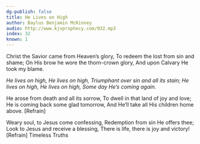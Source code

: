 ```yaml
---
dg-publish: false
title: He Lives on High
author: Baylus Benjamin McKinney
audio: http://www.kjvprophecy.com/032.mp3
index: 32
known: 1
---
```


Christ the Savior came from Heaven’s glory,
To redeem the lost from sin and shame;
On His brow he wore the thorn-crown glory,
And upon Calvary He took my blame.

*He lives on high, He lives on high,
Triumphant over sin and all its stain;
He lives on high, He lives on high,
Some day He’s coming again.*

He arose from death and all its sorrow,
To dwell in that land of joy and love;
He is coming back some glad tomorrow,
And He’ll take all His children home above. [Refrain]

Weary soul, to Jesus come confessing,
Redemption from sin He offers thee;
Look to Jesus and receive a blessing,
There is life, there is joy and victory! [Refrain]
Timeless Truths